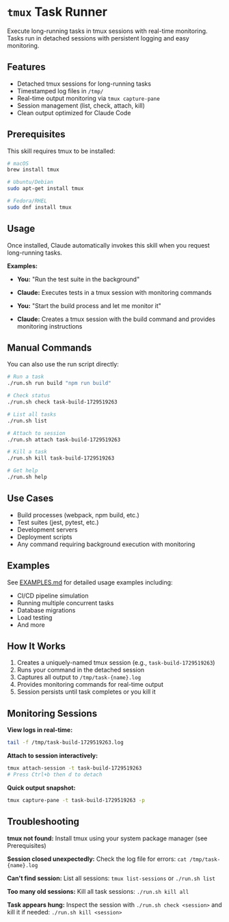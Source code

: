 # `tmux` Task Runner

Execute long-running tasks in tmux sessions with real-time monitoring. Tasks run in detached sessions with persistent logging and easy monitoring.

## Features

- Detached tmux sessions for long-running tasks
- Timestamped log files in `/tmp/`
- Real-time output monitoring via `tmux capture-pane`
- Session management (list, check, attach, kill)
- Clean output optimized for Claude Code

## Prerequisites

This skill requires tmux to be installed:

```bash
# macOS
brew install tmux

# Ubuntu/Debian
sudo apt-get install tmux

# Fedora/RHEL
sudo dnf install tmux
```

## Usage

Once installed, Claude automatically invokes this skill when you request long-running tasks.

**Examples:**

- **You:** "Run the test suite in the background"
- **Claude:** Executes tests in a tmux session with monitoring commands

- **You:** "Start the build process and let me monitor it"
- **Claude:** Creates a tmux session with the build command and provides monitoring instructions

## Manual Commands

You can also use the run script directly:

```bash
# Run a task
./run.sh run build "npm run build"

# Check status
./run.sh check task-build-1729519263

# List all tasks
./run.sh list

# Attach to session
./run.sh attach task-build-1729519263

# Kill a task
./run.sh kill task-build-1729519263

# Get help
./run.sh help
```

## Use Cases

- Build processes (webpack, npm build, etc.)
- Test suites (jest, pytest, etc.)
- Development servers
- Deployment scripts
- Any command requiring background execution with monitoring

## Examples

See [EXAMPLES.md](EXAMPLES.md) for detailed usage examples including:
- CI/CD pipeline simulation
- Running multiple concurrent tasks
- Database migrations
- Load testing
- And more

## How It Works

1. Creates a uniquely-named tmux session (e.g., `task-build-1729519263`)
2. Runs your command in the detached session
3. Captures all output to `/tmp/task-{name}.log`
4. Provides monitoring commands for real-time output
5. Session persists until task completes or you kill it

## Monitoring Sessions

**View logs in real-time:**
```bash
tail -f /tmp/task-build-1729519263.log
```

**Attach to session interactively:**
```bash
tmux attach-session -t task-build-1729519263
# Press Ctrl+b then d to detach
```

**Quick output snapshot:**
```bash
tmux capture-pane -t task-build-1729519263 -p
```

## Troubleshooting

**tmux not found:**
Install tmux using your system package manager (see Prerequisites)

**Session closed unexpectedly:**
Check the log file for errors: `cat /tmp/task-{name}.log`

**Can't find session:**
List all sessions: `tmux list-sessions` or `./run.sh list`

**Too many old sessions:**
Kill all task sessions: `./run.sh kill all`

**Task appears hung:**
Inspect the session with `./run.sh check <session>` and kill it if needed: `./run.sh kill <session>`
